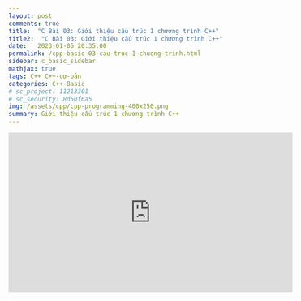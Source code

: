 ```yaml
---
layout: post
comments: true
title:  "C Bài 03: Giới thiệu cấu trúc 1 chương trình C++"
title2:  "C Bài 03: Giới thiệu cấu trúc 1 chương trình C++"
date:   2023-01-05 20:35:00
permalink: /cpp-basic-03-cau-truc-1-chuong-trinh.html
sidebar: c_basic_sidebar
mathjax: true
tags: C++ C++-cơ-bản
categories: C++-Basic
# sc_project: 11213301
# sc_security: 8d50f6a5
img: /assets/cpp/cpp-programming-400x250.png
summary: Giới thiệu cấu trúc 1 chương trình C++
---
```

<iframe width="560" height="315" src="https://www.youtube.com/embed/Cuo0yh6j3P8?si=s6EYOy-klR1hIjuE" title="YouTube video player" frameborder="0" allow="accelerometer; autoplay; clipboard-write; encrypted-media; gyroscope; picture-in-picture; web-share" referrerpolicy="strict-origin-when-cross-origin" allowfullscreen></iframe>